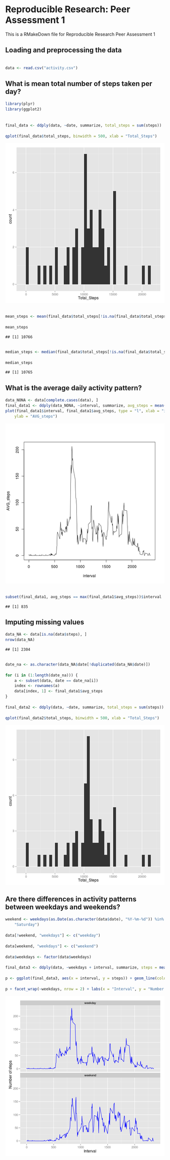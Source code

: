 # Reproducible Research: Peer Assessment 1

This is a RMakeDown file for Reproducible Research Peer Assessment 1

## Loading and preprocessing the data


```r

data <- read.csv("activity.csv")
```


## What is mean total number of steps taken per day?

```r
library(plyr)
library(ggplot2)


final_data <- ddply(data, ~date, summarize, total_steps = sum(steps))

qplot(final_data$total_steps, binwidth = 500, xlab = "Total_Steps")
```

![plot of chunk unnamed-chunk-2](figure/unnamed-chunk-2.png) 

```r

mean_steps <- mean(final_data$total_steps[!is.na(final_data$total_steps)])

mean_steps
```

```
## [1] 10766
```

```r

median_steps <- median(final_data$total_steps[!is.na(final_data$total_steps)])

median_steps
```

```
## [1] 10765
```

## What is the average daily activity pattern?

```r
data_NONA <- data[complete.cases(data), ]
final_data1 <- ddply(data_NONA, ~interval, summarize, avg_steps = mean(steps))
plot(final_data1$interval, final_data1$avg_steps, type = "l", xlab = "interval", 
    ylab = "AVG_steps")
```

![plot of chunk unnamed-chunk-3](figure/unnamed-chunk-3.png) 

```r

subset(final_data1, avg_steps == max(final_data1$avg_steps))$interval
```

```
## [1] 835
```

## Imputing missing values

```r
data_NA <- data[is.na(data$steps), ]
nrow(data_NA)
```

```
## [1] 2304
```

```r

date_na <- as.character(data_NA$date[!duplicated(data_NA$date)])

for (i in (1:length(date_na))) {
    a <- subset(data, date == date_na[i])
    index <- rownames(a)
    data[index, 1] <- final_data1$avg_steps
}

final_data2 <- ddply(data, ~date, summarize, total_steps = sum(steps))

qplot(final_data2$total_steps, binwidth = 500, xlab = "Total_Steps")
```

![plot of chunk unnamed-chunk-4](figure/unnamed-chunk-4.png) 

## Are there differences in activity patterns between weekdays and weekends?

```r
weekend <- weekdays(as.Date(as.character(data$date), "%Y-%m-%d")) %in% c("Sunday", 
    "Saturday")

data[!weekend, "weekdays"] <- c("weekday")

data[weekend, "weekdays"] <- c("weekend")

data$weekdays <- factor(data$weekdays)

final_data3 <- ddply(data, ~weekdays + interval, summarize, steps = mean(steps))

p <- ggplot(final_data3, aes(x = interval, y = steps)) + geom_line(colour = "blue")

p + facet_wrap(~weekdays, nrow = 2) + labs(x = "Interval", y = "Number of steps")
```

![plot of chunk unnamed-chunk-5](figure/unnamed-chunk-5.png) 






